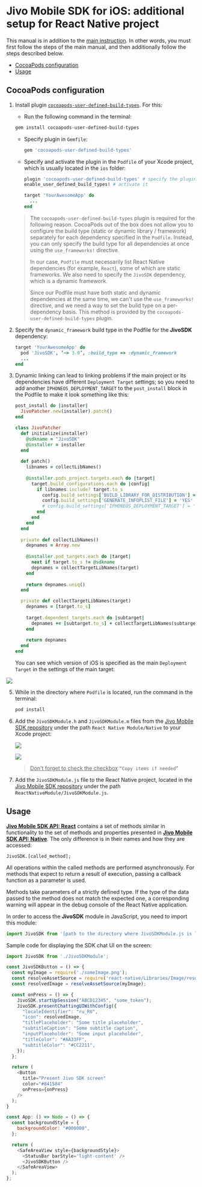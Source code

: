 # Jivo Mobile SDK for iOS: additional setup for React Native project
This manual is in addition to the [main instruction](../README_en.md).
In other words, you must first follow the steps of the main manual, and then additionally follow the steps described below.

- [CocoaPods configuration](#cocoapods)
- [Usage](#usage)



## <a name="cocoapods">CocoaPods configuration</a>

1. Install plugin [`cocoapods-user-defined-build-types`](https://github.com/joncardasis/cocoapods-user-defined-build-types).
   For this:

     - Run the following command in the terminal:

   ```bash
   gem install cocoapods-user-defined-build-types
   ```

     - Specify plugin in `Gemfile`:

       ```ruby
       gem 'cocoapods-user-defined-build-types'
       ```
     - Specify and activate the plugin in the `Podfile` of your Xcode project, which is usually located in the `ios` folder:

       ```ruby
       plugin 'cocoapods-user-defined-build-types' # specify the plugin
       enable_user_defined_build_types! # activate it
       
       target 'YourAwesomeApp' do  
         ...
       end
       ```

   > The `cocoapods-user-defined-build-types` plugin is required for the following reason. CocoaPods out of the box does not allow you to configure the build type (static or dynamic library / framework) separately for each dependency specified in the `Podfile`. Instead, you can only specify the build type for all dependencies at once using the `use_frameworks!` directive.
   >
   > In our case, `Podfile` must necessarily list React Native dependencies (for example, `React`), some of which are static frameworks. We also need to specify the `JivoSDK` dependency, which is a dynamic framework.
   >
   > Since our Podfile must have both static and dynamic dependencies at the same time, we can't use the `use_frameworks!` directive, and we need a way to set the build type on a per-dependency basis. This method is provided by the `cocoapods-user-defined-build-types` plugin.

2. Specify the `dynamic_framework` build type in the Podfile for the **JivoSDK** dependency:
    ```ruby
    target 'YourAwesomeApp' do
      pod 'JivoSDK', ‘~> 3.0’, :build_type => :dynamic_framework
      ...
    end
    ```

4. Dynamic linking can lead to linking problems if the main project or its dependencies have different `Deployment Target` settings; so you need to add another `IPHONEOS_DEPLOYMENT_TARGET` to the `post_install` block in the Podfile to make it look something like this:
    ```ruby
    post_install do |installer|
      JivoPatcher.new(installer).patch()
    end
    
    class JivoPatcher
      def initialize(installer)
        @sdkname = "JivoSDK"
        @installer = installer
      end
      
      def patch()
        libnames = collectLibNames()
        
        @installer.pods_project.targets.each do |target|
          target.build_configurations.each do |config|
            if libnames.include? target.to_s
              config.build_settings['BUILD_LIBRARY_FOR_DISTRIBUTION'] = 'YES'
              config.build_settings['GENERATE_INFOPLIST_FILE'] = 'YES'
              # config.build_settings['IPHONEOS_DEPLOYMENT_TARGET'] = '13.0'
            end
          end
        end
      end
      
      private def collectLibNames()
        depnames = Array.new
        
        @installer.pod_targets.each do |target|
          next if target.to_s != @sdkname
          depnames = collectTargetLibNames(target)
        end
        
        return depnames.uniq()
      end
    
      private def collectTargetLibNames(target)
        depnames = [target.to_s]
        
        target.dependent_targets.each do |subtarget|
          depnames += [subtarget.to_s] + collectTargetLibNames(subtarget)
        end
        
        return depnames
      end
    end
    ```
    
    You can see which version of iOS is specified as the main `Deployment Target` in the settings of the main target:

![](./Resources/react_setup_1.png)

5. While in the directory where `Podfile` is located, run the command in the terminal:
    ```bash
    pod install
    ```

6. Add the `JivoSDKModule.h` and `JivoSDKModule.m` files from the [Jivo Mobile SDK repository](https://github.com/JivoChat/JivoSDK-iOS) under the path `React Native Module/Native` to your Xcode project:

    ![](./Resources/react_setup_2.png)

    ![](./Resources/react_setup_3.png)

    > <u>Don't forget to check the checkbox</u> `“Copy items if needed”`

7. Add the `JivoSDKModule.js` file to the React Native project, located in the [Jivo Mobile SDK repository](https://github.com/JivoChat/JivoSDK-iOS) under the path `ReactNativeModule/JivoSDKModule.js`.



## <a name="usage">Usage</a>

[**Jivo Mobile SDK API: React**](react_api_en.md) contains a set of methods similar in functionality to the set of methods and properties presented in [**Jivo Mobile SDK API: Native**](native_api_en.md). The only difference is in their names and how they are accessed:

```
JivoSDK.[called_method];
```

All operations within the called methods are performed asynchronously. For methods that expect to return a result of execution, passing a callback function as a parameter is used.

Methods take parameters of a strictly defined type. If the type of the data passed to the method does not match the expected one, a corresponding warning will appear in the debug console of the React Native application.

In order to access the **JivoSDK** module in JavaScript, you need to import this module:

```js
import JivoSDK from '[path to the directory where JivoSDKModule.js is located]/JivoSDKModule';
```

Sample code for displaying the SDK chat UI on the screen:

```javascript
import JivoSDK from './JivoSDKModule';

const JivoSDKButton = () => {
  const myImage = require('./someImage.png');
  const resolveAssetSource = require('react-native/Libraries/Image/resolveAssetSource');
  const resolvedImage = resolveAssetSource(myImage);

  const onPress = () => {
    JivoSDK.startUpSession("ABCD12345", "some_token");
    JivoSDK.presentChattingUIWithConfig({
      "localeIdentifier": "ru_RU",
      "icon": resolvedImage,
      "titlePlaceholder": "Some title placeholder",
      "subtitleCaption": "Some subtitle caption",
      "inputPlaceholder": "Some input placeholder",
      "titleColor": "#AA33FF",
      "subtitleColor": "#CC2211",
    });
  };

  return (
    <Button
      title="Present Jivo SDK screen"
      color="#841584"
      onPress={onPress}
    />
  );
}

const App: () => Node = () => {
  const backgroundStyle = {
    backgroundColor: "#000000",
  };

  return (
    <SafeAreaView style={backgroundStyle}>
      <StatusBar barStyle='light-content' />
      <JivoSDKButton />
    </SafeAreaView>
  );
};
```

